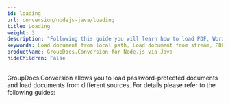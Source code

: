 ```yaml
---
id: loading
url: conversion/nodejs-java/loading
title: Loading
weight: 3
description: "Following this guide you will learn how to load PDF, Word, Excel, PowerPoint documents by local file path, stream or third-party storage for further processing with GroupDocs.Conversion for Node.js via Java API."
keywords: Load document from local path, Load document from stream, PDF, Word, Excel, PowerPoint
productName: GroupDocs.Conversion for Node.js via Java
hideChildren: False
---
```

GroupDocs.Conversion allows you to load password-protected documents and load documents from different sources. For details please refer to the following guides:
